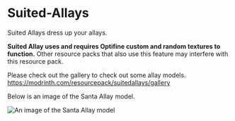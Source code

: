 # Suited-Allays

Suited Allays dress up your allays. 

**Suited Allay uses and requires Optifine custom and random textures to function.** Other resource packs that also use this feature may interfere with this resource pack.

Please check out the gallery to check out some allay models. https://modrinth.com/resourcepack/suitedallays/gallery

Below is an image of the Santa Allay model.

![An image of the Santa Allay model](https://cdn.modrinth.com/data/1cL27r1Z/images/5e75ec5e31a955b1c0f2e7c281dff474518ffd77.gif)
